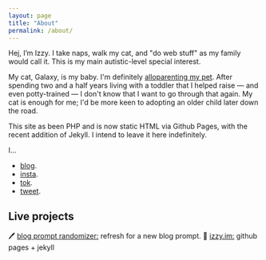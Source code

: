 ```yaml
---
layout: page
title: "About"
permalink: /about/
---
```

Hej, I’m Izzy. I take naps, walk my cat, and "do web stuff" as my family would call it. This is my main autistic-level special interest.

My cat, Galaxy, is my baby. I'm definitely [alloparenting my pet](https://www.scientificamerican.com/article/dog-and-cat-moms-and-dads-really-are-parenting-their-pets/). After spending two and a half years living with a toddler that I helped raise &mdash; and even potty-trained &mdash; I don't know that I want to go through that again. My cat is enough for me; I'd be more keen to adopting an older child later down the road.

This site as been PHP and is now static HTML via Github Pages, with the recent addition of Jekyll. I intend to leave it here indefinitely.

I...
* [blog](//izzy.blog).
* [insta](//instagram.com/xoizzyco/).
* [tok](//tiktok.com/@xoizzyco/).
* [tweet](//twitter.com/xoizzyco/).

## Live projects
🖊 [blog prompt randomizer:](//blogprompt.xyz) refresh for a new blog prompt.
📄 [izzy.im:](https://github.com/izzylively/izzylively.github.io/) github pages + jekyll

